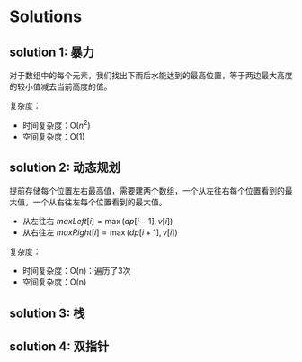 # Solutions
## solution 1: 暴力
对于数组中的每个元素，我们找出下雨后水能达到的最高位置，等于两边最大高度的较小值减去当前高度的值。

复杂度：
- 时间复杂度：O($n^2$)
- 空间复杂度：O(1)
## solution 2: 动态规划
提前存储每个位置左右最高值，需要建两个数组，一个从左往右每个位置看到的最大值，一个从右往左每个位置看到的最大值。

- 从左往右  $maxLeft[i] = \max(dp[i-1], v[i])$
- 从右往左  $maxRight[i] = \max(dp[i+1], v[i])$

复杂度：
- 时间复杂度：O(n)：遍历了3次
- 空间复杂度：O(n)

## solution 3: 栈


## solution 4: 双指针


